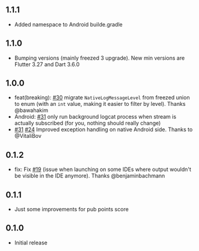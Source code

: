 ## 1.1.1

- Added namespace to Android builde.gradle

## 1.1.0

- Bumping versions (mainly freezed 3 upgrade).
New min versions are Flutter 3.27 and Dart 3.6.0

## 1.0.0

- feat(breaking): [#30](https://github.com/Goddchen/flutter_native_logs/pull/30) migrate `NativeLogMessageLevel` from freezed union to enum (with an `int` value, making it easier to filter by level). Thanks @bawahakim
- Android: [#31](https://github.com/Goddchen/flutter_native_logs/pull/31) only run background logcat process when stream is actually subscribed (for you, nothing should really change)
- [#31](https://github.com/Goddchen/flutter_native_logs/pull/31) [#24](https://github.com/Goddchen/flutter_native_logs/issues/24) Improved exception handling on native Android side. Thanks to @VitaliBov

## 0.1.2

- fix: Fix [#19](https://github.com/Goddchen/flutter_native_logs/issues/19) (issue when launching on some IDEs where output wouldn't be visible in the IDE anymore). Thanks @benjaminbachmann

## 0.1.1

- Just some improvements for pub points score

## 0.1.0

- Initial release
